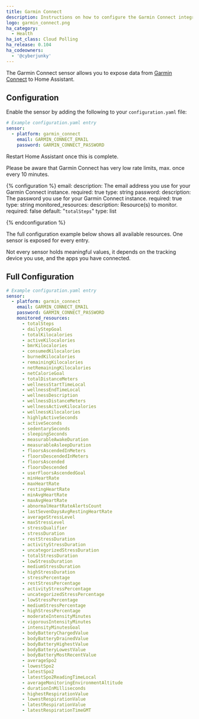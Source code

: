 ```yaml
---
title: Garmin Connect
description: Instructions on how to configure the Garmin Connect integration for Home Assistant.
logo: garmin_connect.png
ha_category:
  - Health
ha_iot_class: Cloud Polling
ha_release: 0.104
ha_codeowners:
  - '@cyberjunky'
---
```


The Garmin Connect sensor allows you to expose data from [Garmin Connect](https://connect.garmin.com) to Home Assistant.

## Configuration

Enable the sensor by adding the following to your `configuration.yaml` file:

```yaml
# Example configuration.yaml entry
sensor:
  - platform: garmin_connect
    email: GARMIN_CONNECT_EMAIL
    password: GARMIN_CONNECT_PASSWORD
```

Restart Home Assistant once this is complete.

Please be aware that Garmin Connect has very low rate limits, max. once every 10 minutes.

{% configuration %}
email:
  description: The email address you use for your Garmin Connect instance.
  required: true
  type: string
password:
  description: The password you use for your Garmin Connect instance.
  required: true
  type: string
monitored_resources:
  description: Resource(s) to monitor.
  required: false
  default: "`totalSteps`"
  type: list

{% endconfiguration %}

The full configuration example below shows all available resources. One sensor is exposed for every entry.

Not every sensor holds meaningful values, it depends on the tracking device you use, and the apps you have connected.

## Full Configuration

```yaml
# Example configuration.yaml entry
sensor:
  - platform: garmin_connect
    email: GARMIN_CONNECT_EMAIL
    password: GARMIN_CONNECT_PASSWORD
    monitored_resources:
      - totalSteps
      - dailyStepGoal
      - totalKilocalories
      - activeKilocalories
      - bmrKilocalories
      - consumedKilocalories
      - burnedKilocalories
      - remainingKilocalories
      - netRemainingKilocalories
      - netCalorieGoal
      - totalDistanceMeters
      - wellnessStartTimeLocal
      - wellnessEndTimeLocal
      - wellnessDescription
      - wellnessDistanceMeters
      - wellnessActiveKilocalories
      - wellnessKilocalories
      - highlyActiveSeconds
      - activeSeconds
      - sedentarySeconds
      - sleepingSeconds
      - measurableAwakeDuration
      - measurableAsleepDuration
      - floorsAscendedInMeters
      - floorsDescendedInMeters
      - floorsAscended
      - floorsDescended
      - userFloorsAscendedGoal
      - minHeartRate
      - maxHeartRate
      - restingHeartRate
      - minAvgHeartRate
      - maxAvgHeartRate
      - abnormalHeartRateAlertsCount
      - lastSevenDaysAvgRestingHeartRate
      - averageStressLevel
      - maxStressLevel
      - stressQualifier
      - stressDuration
      - restStressDuration
      - activityStressDuration
      - uncategorizedStressDuration
      - totalStressDuration
      - lowStressDuration
      - mediumStressDuration
      - highStressDuration
      - stressPercentage
      - restStressPercentage
      - activityStressPercentage
      - uncategorizedStressPercentage
      - lowStressPercentage
      - mediumStressPercentage
      - highStressPercentage
      - moderateIntensityMinutes
      - vigorousIntensityMinutes
      - intensityMinutesGoal
      - bodyBatteryChargedValue
      - bodyBatteryDrainedValue
      - bodyBatteryHighestValue
      - bodyBatteryLowestValue
      - bodyBatteryMostRecentValue
      - averageSpo2
      - lowestSpo2
      - latestSpo2
      - latestSpo2ReadingTimeLocal
      - averageMonitoringEnvironmentAltitude
      - durationInMilliseconds
      - highestRespirationValue
      - lowestRespirationValue
      - latestRespirationValue
      - latestRespirationTimeGMT
```
